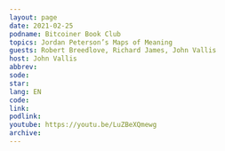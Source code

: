 ```yaml
---
layout: page
date: 2021-02-25
podname: Bitcoiner Book Club
topics: Jordan Peterson’s Maps of Meaning
guests: Robert Breedlove, Richard James, John Vallis
host: John Vallis
abbrev: 
sode: 
star: 
lang: EN
code: 
link: 
podlink: 
youtube: https://youtu.be/LuZBeXQmewg
archive: 
---
```

